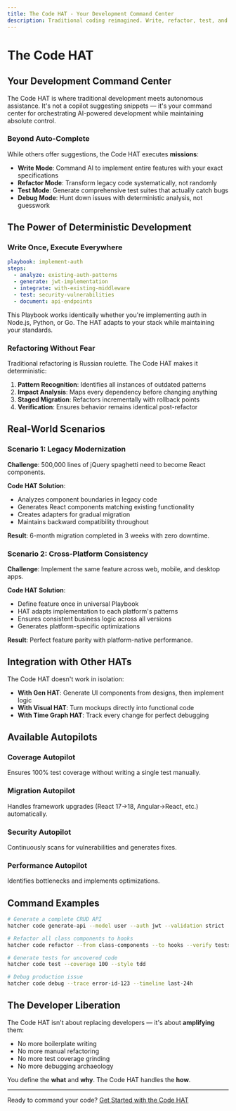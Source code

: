 ```yaml
---
title: The Code HAT - Your Development Command Center
description: Traditional coding reimagined. Write, refactor, test, and deploy with deterministic AI assistance while maintaining complete control.
---
```


# <DocIcon type="code" inline /> The Code HAT

## Your Development Command Center

The Code HAT is where traditional development meets autonomous assistance. It's not a copilot suggesting snippets — it's your command center for orchestrating AI-powered development while maintaining absolute control.

### Beyond Auto-Complete

While others offer suggestions, the Code HAT executes **missions**:

- **Write Mode**: Command AI to implement entire features with your exact specifications
- **Refactor Mode**: Transform legacy code systematically, not randomly
- **Test Mode**: Generate comprehensive test suites that actually catch bugs
- **Debug Mode**: Hunt down issues with deterministic analysis, not guesswork

## The Power of Deterministic Development

### Write Once, Execute Everywhere

```yaml
playbook: implement-auth
steps:
  - analyze: existing-auth-patterns
  - generate: jwt-implementation
  - integrate: with-existing-middleware
  - test: security-vulnerabilities
  - document: api-endpoints
```

This Playbook works identically whether you're implementing auth in Node.js, Python, or Go. The HAT adapts to your stack while maintaining your standards.

### Refactoring Without Fear

Traditional refactoring is Russian roulette. The Code HAT makes it deterministic:

1. **Pattern Recognition**: Identifies all instances of outdated patterns
2. **Impact Analysis**: Maps every dependency before changing anything
3. **Staged Migration**: Refactors incrementally with rollback points
4. **Verification**: Ensures behavior remains identical post-refactor

## Real-World Scenarios

### Scenario 1: Legacy Modernization

**Challenge**: 500,000 lines of jQuery spaghetti need to become React components.

**Code HAT Solution**:

- Analyzes component boundaries in legacy code
- Generates React components matching existing functionality
- Creates adapters for gradual migration
- Maintains backward compatibility throughout

**Result**: 6-month migration completed in 3 weeks with zero downtime.

### Scenario 2: Cross-Platform Consistency

**Challenge**: Implement the same feature across web, mobile, and desktop apps.

**Code HAT Solution**:

- Define feature once in universal Playbook
- HAT adapts implementation to each platform's patterns
- Ensures consistent business logic across all versions
- Generates platform-specific optimizations

**Result**: Perfect feature parity with platform-native performance.

## Integration with Other HATs

The Code HAT doesn't work in isolation:

- **With Gen HAT**: Generate UI components from designs, then implement logic
- **With Visual HAT**: Turn mockups directly into functional code
- **With Time Graph HAT**: Track every change for perfect debugging

## Available Autopilots

### Coverage Autopilot

Ensures 100% test coverage without writing a single test manually.

### Migration Autopilot

Handles framework upgrades (React 17→18, Angular→React, etc.) automatically.

### Security Autopilot

Continuously scans for vulnerabilities and generates fixes.

### Performance Autopilot

Identifies bottlenecks and implements optimizations.

## Command Examples

```bash
# Generate a complete CRUD API
hatcher code generate-api --model user --auth jwt --validation strict

# Refactor all class components to hooks
hatcher code refactor --from class-components --to hooks --verify tests

# Generate tests for uncovered code
hatcher code test --coverage 100 --style tdd

# Debug production issue
hatcher code debug --trace error-id-123 --timeline last-24h
```

## The Developer Liberation

The Code HAT isn't about replacing developers — it's about **amplifying** them:

- No more boilerplate writing
- No more manual refactoring
- No more test coverage grinding
- No more debugging archaeology

You define the **what** and **why**. The Code HAT handles the **how**.

---

Ready to command your code? [Get Started with the Code HAT](/getting-started#code-hat)

<PageCTA
  title="Master the Code HAT"
  subtitle="Transform how you write, test, and refactor code with AI amplification"
  buttonText="Start Coding Smarter"
  buttonLink="/getting-started"
  buttonStyle="secondary"
  footer="Command your code. Amplify your expertise."
/>
